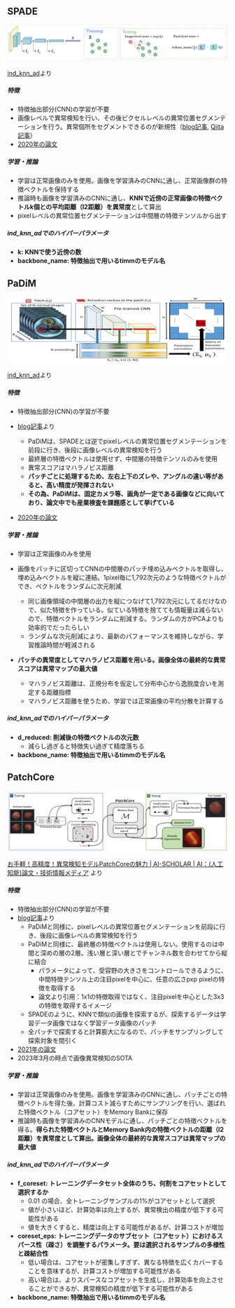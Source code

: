 ## SPADE

![](./spade.png)

[ind_knn_ad](https://github.com/rvorias/ind_knn_ad/tree/master)より

##### 特徴

- 特徴抽出部分(CNN)の学習が不要
- 画像レベルで異常検知を行い、その後ピクセルレベルの異常位置セグメンテーションを行う。異常個所をセグメントできるのが新規性（[blog記事](https://tech.anytech.co.jp/entry/2023/03/22/100000), [Qiita記事](https://qiita.com/h1day/items/e65d840e557a14cf1a37)）
- [2020年の論文](https://arxiv.org/abs/2005.02357)

##### 学習・推論

- 学習は正常画像のみを使用。画像を学習済みのCNNに通し、正常画像群の特徴ベクトルを保持する
- 推論時も画像を学習済みのCNNに通し、**KNNで近傍の正常画像の特徴ベクトルk個との平均距離（l2距離）を異常度**として算出
- pixelレベルの異常位置セグメンテーションは中間層の特徴テンソルから出す

##### ind_knn_adでのハイパーパラメータ

- **k: KNNで使う近傍の数**
- **backbone_name: 特徴抽出で用いるtimmのモデル名**

## 

## PaDiM

![](./padim.png)

[ind_knn_ad](https://github.com/rvorias/ind_knn_ad/tree/master)より

##### 特徴

- 特徴抽出部分(CNN)の学習が不要

- [blog記事](https://tech.anytech.co.jp/entry/2023/03/23/100000)より
  
  - PaDiMは、SPADEとは逆でpixelレベルの異常位置セグメンテーションを前段に行き、後段に画像レベルの異常検知を行う
  - 最終層の特徴ベクトルは使用せず、中間層の特徴テンソルのみを使用
  - 異常スコアはマハラノビス距離
  - **パッチごとに処理するため、左右上下のズレや、アングルの違い等があると、高い精度が発揮されない**
  - **その為、PaDiMは、固定カメラ等、画角が一定である画像などに向いており、論文中でも産業検査を課題感として挙げている**

- [2020年の論文](https://arxiv.org/abs/2011.08785)

##### 学習・推論

- 学習は正常画像のみを使用

- 画像をパッチに区切ってCNNの中間層のパッチ埋め込みベクトルを取得し、埋め込みベクトルを縦に連結。1pixel毎に1,792次元のような特徴ベクトルができ、ベクトルをランダムに次元削減
  
  - 同じ画像領域の中間層の出力を縦につなげて1,792次元にしてるだけなので、似た特徴を作っている。似ている特徴を捨てても情報量は減らないので、特徴ベクトルをランダムに削減する。ランダムの方がPCAよりも効率的でだったらしい
  - ランダムな次元削減により、最新のパフォーマンスを維持しながら、学習推論時間が軽減される

- **パッチの異常度としてマハラノビス距離を用いる。画像全体の最終的な異常スコアは異常マップの最大値**
  
  - マハラノビス距離は、正規分布を仮定して分布中心から逸脱度合いを測定する距離指標
  - マハラノビス距離を使うため、学習では正常画像の平均分散を計算する

##### ind_knn_adでのハイパーパラメータ

- **d_reduced: 削減後の特徴ベクトルの次元数**
  - 減らし過ぎると特徴失い過ぎて精度落ちる
- **backbone_name: 特徴抽出で用いるtimmのモデル名**

## 

## PatchCore

![](./patchcore.png)

[お手軽！高精度！異常検知モデルPatchCoreの魅力 | AI-SCHOLAR | AI：(人工知能)論文・技術情報メディア](https://ai-scholar.tech/articles/object-detection/patchcore) より

##### 特徴

- 特徴抽出部分(CNN)の学習が不要
- [blog記事](https://tech.anytech.co.jp/entry/2023/03/24/100000)より
  - PaDiMと同様に、pixelレベルの異常位置セグメンテーションを前段に行き、後段に画像レベルの異常検知を行う
  - PaDiMと同様に、最終層の特徴ベクトルは使用しない。使用するのは中間と深めの層の2層。浅い層と深い層とでチャンネル数を合わせてから縦に結合
    - パラメータによって、受容野の大きさをコントロールできるように、中間特徴テンソル上の注目pixelを中心に、任意の広さpxp pixelの特徴を取得する
    - 論文より引用：1x1の特徴取得ではなく、注目pixelを中心とした3x3の特徴を取得するイメージ
  - SPADEのように、KNNで類似の画像を探索するが、探索するデータは学習データ画像ではなく学習データ画像のパッチ
  - 全パッチで探索すると計算膨大になるので、パッチをサンプリングして探索対象を間引く
- [2021年の論文](https://arxiv.org/abs/2106.08265)
- 2023年3月の時点で画像異常検知のSOTA

##### 学習・推論

- 学習は正常画像のみを使用。画像を学習済みのCNNに通し、パッチごとの特徴ベクトルを得た後、計算コスト減らすためにサンプリングを行い、選ばれた特徴ベクトル（コアセット）をMemory Bankに保存
- 推論時も画像を学習済みのCNNモデルに通し、パッチごとの特徴ベクトルを得る。**得られた特徴ベクトルとMemory Bank内の特徴ベクトルの距離（l2距離）を異常度として算出。画像全体の最終的な異常スコアは異常マップの最大値**

##### ind_knn_adでのハイパーパラメータ

- **f_coreset: トレーニングデータセット全体のうち、何割をコアセットとして選択するか**
  - 0.01 の場合、全トレーニングサンプルの1%がコアセットとして選択
  - 値が小さいほど、計算効率は向上するが、異常検出の精度が低下する可能性がある
  - 値を大きくすると、精度は向上する可能性があるが、計算コストが増加
- **coreset_eps: トレーニングデータのサブセット（コアセット）におけるスパース性（疎さ）を調整するパラメータ。要は選択されるサンプルの多様性と疎結合性**
  - 低い場合は、コアセットが密集しすぎず、異なる特徴を広くカバーすることを意味するが、計算コストが増加する可能性がある
  - 高い場合は、よりスパースなコアセットを生成し、計算効率を向上させることができるが、異常検知の精度が低下する可能性がある
- **backbone_name: 特徴抽出で用いるtimmのモデル名**
